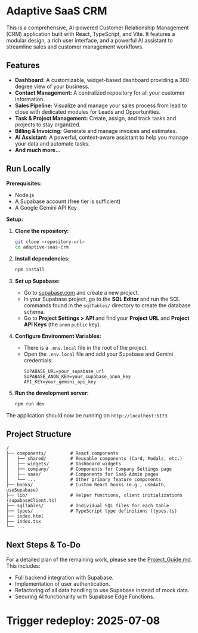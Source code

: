 # Adaptive SaaS CRM

This is a comprehensive, AI-powered Customer Relationship Management (CRM) application built with React, TypeScript, and Vite. It features a modular design, a rich user interface, and a powerful AI assistant to streamline sales and customer management workflows.

## Features

- **Dashboard:** A customizable, widget-based dashboard providing a 360-degree view of your business.
- **Contact Management:** A centralized repository for all your customer information.
- **Sales Pipeline:** Visualize and manage your sales process from lead to close with dedicated modules for Leads and Opportunities.
- **Task & Project Management:** Create, assign, and track tasks and projects to stay organized.
- **Billing & Invoicing:** Generate and manage invoices and estimates.
- **AI Assistant:** A powerful, context-aware assistant to help you manage your data and automate tasks.
- **And much more...**

## Run Locally

**Prerequisites:**

- Node.js
- A Supabase account (free tier is sufficient)
- A Google Gemini API Key

**Setup:**

1.  **Clone the repository:**
    ```bash
    git clone <repository-url>
    cd adaptive-saas-crm
    ```

2.  **Install dependencies:**
    ```bash
    npm install
    ```

3.  **Set up Supabase:**
    - Go to [supabase.com](https://supabase.com/) and create a new project.
    - In your Supabase project, go to the **SQL Editor** and run the SQL commands found in the `sqlTables/` directory to create the database schema.
    - Go to **Project Settings > API** and find your **Project URL** and **Project API Keys** (the `anon` `public` key).

4.  **Configure Environment Variables:**
    - There is a `.env.local` file in the root of the project.
    - Open the `.env.local` file and add your Supabase and Gemini credentials:
      ```
      SUPABASE_URL=your_supabase_url
      SUPABASE_ANON_KEY=your_supabase_anon_key
      API_KEY=your_gemini_api_key
      ```

5.  **Run the development server:**
    ```bash
    npm run dev
    ```

The application should now be running on `http://localhost:5173`.

## Project Structure

```
/
├── components/         # React components
│   ├── shared/         # Reusable components (Card, Modals, etc.)
│   ├── widgets/        # Dashboard widgets
│   ├── company/        # Components for Company Settings page
│   ├── saas/           # Components for SaaS Admin pages
│   └── ...             # Other primary feature components
├── hooks/              # Custom React hooks (e.g., useAuth, useSupabase)
├── lib/                # Helper functions, client initializations (supabaseClient.ts)
├── sqlTables/          # Individual SQL files for each table
├── types/              # TypeScript type definitions (types.ts)
├── index.html
├── index.tsx
└── ...
```

## Next Steps & To-Do

For a detailed plan of the remaining work, please see the [Project_Guide.md](Project_Guide.md). This includes:
- Full backend integration with Supabase.
- Implementation of user authentication.
- Refactoring of all data handling to use Supabase instead of mock data.
- Securing AI functionality with Supabase Edge Functions.

# Trigger redeploy: 2025-07-08
